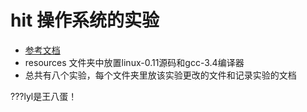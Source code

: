 # hit 操作系统的实验
* [参考文档](https://hoverwinter.gitbooks.io/hit-oslab-manual/content)
* resources 文件夹中放置linux-0.11源码和gcc-3.4编译器
* 总共有八个实验，每个文件夹里放该实验更改的文件和记录实验的文档

???lyl是王八蛋！